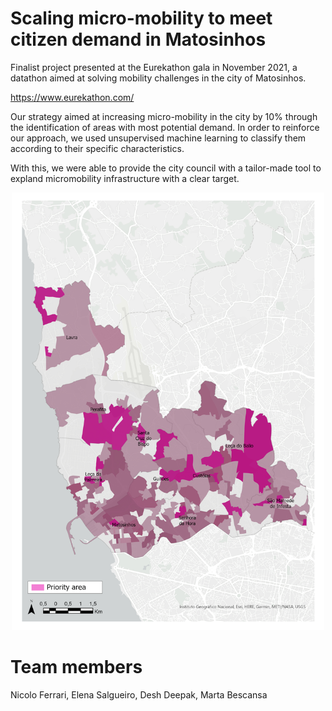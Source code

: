 
# Scaling micro-mobility to meet citizen demand in Matosinhos

Finalist project presented at the Eurekathon gala in November 2021, a datathon aimed at solving mobility challenges in the city of Matosinhos.

https://www.eurekathon.com/

Our strategy aimed at increasing micro-mobility in the city by 10% through the identification of areas with most potential demand. In order to reinforce our approach, we used unsupervised machine learning to classify them according to their specific characteristics. 

With this, we were able to provide the city council with a tailor-made tool to expland micromobility infrastructure with a clear target. 

<p align="center">
  <img src="./resources/priority_sections_1.jpg"  width="500" height="700"/>
</p>

# Team members
Nicolo Ferrari, Elena Salgueiro, Desh Deepak, Marta Bescansa

